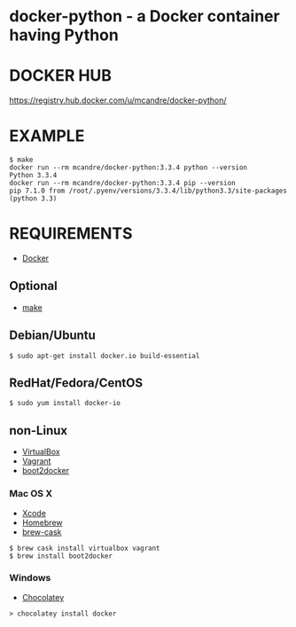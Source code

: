 # docker-python - a Docker container having Python

# DOCKER HUB

https://registry.hub.docker.com/u/mcandre/docker-python/

# EXAMPLE

```
$ make
docker run --rm mcandre/docker-python:3.3.4 python --version
Python 3.3.4
docker run --rm mcandre/docker-python:3.3.4 pip --version
pip 7.1.0 from /root/.pyenv/versions/3.3.4/lib/python3.3/site-packages (python 3.3)
```

# REQUIREMENTS

* [Docker](https://www.docker.com/)

## Optional

* [make](http://www.gnu.org/software/make/)

## Debian/Ubuntu

```
$ sudo apt-get install docker.io build-essential
```

## RedHat/Fedora/CentOS

```
$ sudo yum install docker-io
```

## non-Linux

* [VirtualBox](https://www.virtualbox.org/)
* [Vagrant](https://www.vagrantup.com/)
* [boot2docker](http://boot2docker.io/)

### Mac OS X

* [Xcode](http://itunes.apple.com/us/app/xcode/id497799835?ls=1&mt=12)
* [Homebrew](http://brew.sh/)
* [brew-cask](http://caskroom.io/)

```
$ brew cask install virtualbox vagrant
$ brew install boot2docker
```

### Windows

* [Chocolatey](https://chocolatey.org/)

```
> chocolatey install docker
```
